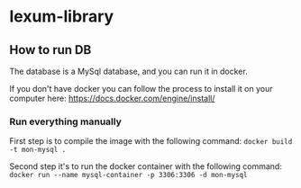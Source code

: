 # lexum-library

## How to run DB

The database is a MySql database, and you can run it in docker.

If you don't have docker you can follow the process to install it on your computer here: https://docs.docker.com/engine/install/

### Run everything manually

First step is to compile the image with the following command: `docker build -t mon-mysql .`

Second step it's to run the docker container with the following command: `docker run --name mysql-container -p 3306:3306 -d mon-mysql`